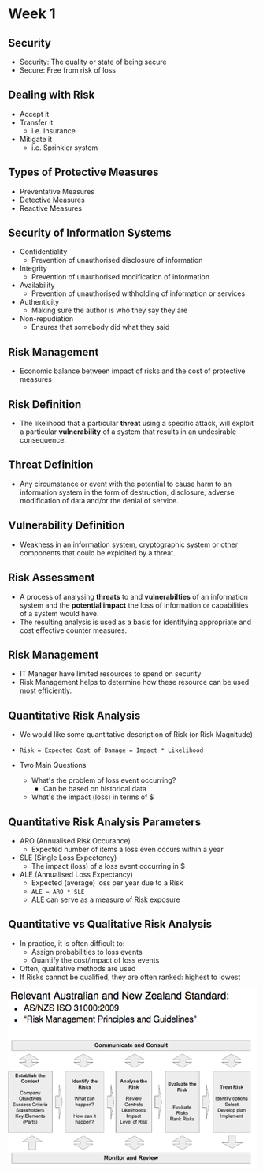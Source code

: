# Week 1

## Security

- Security: The quality or state of being secure
- Secure: Free from risk of loss

## Dealing with Risk

- Accept it
- Transfer it
    - i.e. Insurance
- Mitigate it
    - i.e. Sprinkler system

## Types of Protective Measures

- Preventative Measures
- Detective Measures
- Reactive Measures 
## Security of Information Systems

- Confidentiality
    - Prevention of unauthorised disclosure of information
- Integrity
    - Prevention of unauthorised modification of information
- Availability
    - Prevention of unauthorised withholding of information or services
- Authenticity
    - Making sure the author is who they say they are
- Non-repudiation
    - Ensures that somebody did what they said

## Risk Management

- Economic balance between impact of risks and the cost of protective measures

## Risk Definition

- The likelihood that a particular __threat__ using a specific attack, will exploit a particular __vulnerability__ of a system that results in an undesirable consequence.

## Threat Definition

- Any circumstance or event with the potential to cause harm to an information system in the form of destruction, disclosure, adverse modification of data and/or the denial of service.

## Vulnerability Definition

- Weakness in an information system, cryptographic system or other components that could be exploited by a threat.

## Risk Assessment

- A process of analysing __threats__ to and __vulnerabilties__ of an information system and the __potential impact__ the loss of information or capabilities of a system would have. 
- The resulting analysis is used as a basis for identifying appropriate and cost effective counter measures.

## Risk Management

- IT Manager have limited resources to spend on security
- Risk Management helps to determine how these resource can be used most efficiently.

## Quantitative Risk Analysis

- We would like some quantitative description of Risk (or Risk Magnitude)
- `Risk = Expected Cost of Damage = Impact * Likelihood`

- Two Main Questions
    - What's the problem of loss event occurring?
        - Can be based on historical data
    - What's the impact (loss) in terms of $

## Quantitative Risk Analysis Parameters

- ARO (Annualised Risk Occurance)
    - Expected number of items a loss even occurs within a year
- SLE (Single Loss Expectency)
    - The impact (loss) of a loss event occurring in $
- ALE (Annualised Loss Expectancy)
    - Expected (average) loss per year due to a Risk
    - `ALE = ARO * SLE`
    - ALE can serve as a measure of Risk exposure

## Quantitative vs Qualitative Risk Analysis
- In practice, it is often difficult to:
    - Assign probabilities to loss events
    - Quantify the cost/impact of loss events
- Often, qualitative methods are used
- If Risks cannot be qualified, they are often ranked: highest to lowest

![Australian Risk Management Policies and Guidelines](resources/aus_risk_policies.png)

